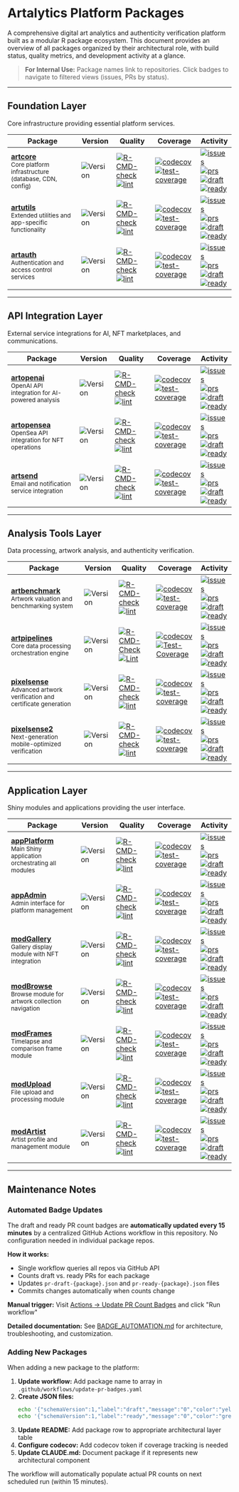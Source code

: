 
# Artalytics Platform Packages

A comprehensive digital art analytics and authenticity verification platform built as a modular R package ecosystem. This document provides an overview of all packages organized by their architectural role, with build status, quality metrics, and development activity at a glance.

> **For Internal Use:** Package names link to repositories. Click badges to navigate to filtered views (issues, PRs by status).

---

## Foundation Layer
Core infrastructure providing essential platform services.

| Package | Version | Quality | Coverage | Activity |
|---------|---------|---------|----------|----------|
| [**artcore**](https://github.com/artalytics/artcore)<br><sub>Core platform infrastructure (database, CDN, config)</sub> | ![Version](https://img.shields.io/github/r-package/v/artalytics/build-info?filename=package%2Fartcore%2FDESCRIPTION&style=flat&color=%231c98e3) | [![R-CMD-check](https://github.com/artalytics/artcore/actions/workflows/R-CMD-check.yaml/badge.svg?branch=main)](https://github.com/artalytics/artcore/actions/workflows/R-CMD-check.yaml)<br>[![lint](https://github.com/artalytics/artcore/actions/workflows/lint.yaml/badge.svg?branch=main)](https://github.com/artalytics/artcore/actions/workflows/lint.yaml) | [![codecov](https://codecov.io/gh/artalytics/artcore/branch/main/graph/badge.svg?token=HF1p0JBps7)](https://codecov.io/gh/artalytics/artcore)<br>[![test-coverage](https://github.com/artalytics/artcore/actions/workflows/test-coverage.yaml/badge.svg?branch=main)](https://github.com/artalytics/artcore/actions/workflows/test-coverage.yaml) | [![issues](https://img.shields.io/github/issues/artalytics/artcore)](https://github.com/artalytics/artcore/issues)<br>[![prs](https://img.shields.io/github/issues-pr/artalytics/artcore)](https://github.com/artalytics/artcore/pulls)<br>[![draft](https://img.shields.io/endpoint?url=https://raw.githubusercontent.com/artalytics/build-info/main/pr-draft-artcore.json)](https://github.com/artalytics/artcore/pulls?q=is:pr+is:open+draft:true)<br>[![ready](https://img.shields.io/endpoint?url=https://raw.githubusercontent.com/artalytics/build-info/main/pr-ready-artcore.json)](https://github.com/artalytics/artcore/pulls?q=is:pr+is:open+draft:false) |
| [**artutils**](https://github.com/artalytics/artutils)<br><sub>Extended utilities and app-specific functionality</sub> | ![Version](https://img.shields.io/github/r-package/v/artalytics/build-info?filename=package%2Fartutils%2FDESCRIPTION&style=flat&color=%231c98e3) | [![R-CMD-check](https://github.com/artalytics/artutils/actions/workflows/R-CMD-check.yaml/badge.svg?branch=main)](https://github.com/artalytics/artutils/actions/workflows/R-CMD-check.yaml)<br>[![lint](https://github.com/artalytics/artutils/actions/workflows/lint.yaml/badge.svg?branch=main)](https://github.com/artalytics/artutils/actions/workflows/lint.yaml) | [![codecov](https://codecov.io/gh/artalytics/artutils/graph/badge.svg?token=ZCQDWHDIMN)](https://codecov.io/gh/artalytics/artutils)<br>[![test-coverage](https://github.com/artalytics/artutils/actions/workflows/test-coverage.yaml/badge.svg?branch=main)](https://github.com/artalytics/artutils/actions/workflows/test-coverage.yaml) | [![issues](https://img.shields.io/github/issues/artalytics/artutils)](https://github.com/artalytics/artutils/issues)<br>[![prs](https://img.shields.io/github/issues-pr/artalytics/artutils)](https://github.com/artalytics/artutils/pulls)<br>[![draft](https://img.shields.io/endpoint?url=https://raw.githubusercontent.com/artalytics/build-info/main/pr-draft-artutils.json)](https://github.com/artalytics/artutils/pulls?q=is:pr+is:open+draft:true)<br>[![ready](https://img.shields.io/endpoint?url=https://raw.githubusercontent.com/artalytics/build-info/main/pr-ready-artutils.json)](https://github.com/artalytics/artutils/pulls?q=is:pr+is:open+draft:false) |
| [**artauth**](https://github.com/artalytics/artauth)<br><sub>Authentication and access control services</sub> | ![Version](https://img.shields.io/github/r-package/v/artalytics/build-info?filename=package%2Fartauth%2FDESCRIPTION&style=flat&color=%231c98e3) | [![R-CMD-check](https://github.com/artalytics/artauth/actions/workflows/R-CMD-check.yaml/badge.svg?branch=main)](https://github.com/artalytics/artauth/actions/workflows/R-CMD-check.yaml)<br>[![lint](https://github.com/artalytics/artauth/actions/workflows/lint.yaml/badge.svg?branch=main)](https://github.com/artalytics/artauth/actions/workflows/lint.yaml) | [![codecov](https://codecov.io/gh/artalytics/artauth/branch/main/graph/badge.svg)](https://codecov.io/gh/artalytics/artauth)<br>[![test-coverage](https://github.com/artalytics/artauth/actions/workflows/test-coverage.yaml/badge.svg?branch=main)](https://github.com/artalytics/artauth/actions/workflows/test-coverage.yaml) | [![issues](https://img.shields.io/github/issues/artalytics/artauth)](https://github.com/artalytics/artauth/issues)<br>[![prs](https://img.shields.io/github/issues-pr/artalytics/artauth)](https://github.com/artalytics/artauth/pulls)<br>[![draft](https://img.shields.io/endpoint?url=https://raw.githubusercontent.com/artalytics/build-info/main/pr-draft-artauth.json)](https://github.com/artalytics/artauth/pulls?q=is:pr+is:open+draft:true)<br>[![ready](https://img.shields.io/endpoint?url=https://raw.githubusercontent.com/artalytics/build-info/main/pr-ready-artauth.json)](https://github.com/artalytics/artauth/pulls?q=is:pr+is:open+draft:false) |

---

## API Integration Layer
External service integrations for AI, NFT marketplaces, and communications.

| Package | Version | Quality | Coverage | Activity |
|---------|---------|---------|----------|----------|
| [**artopenai**](https://github.com/artalytics/artopenai)<br><sub>OpenAI API integration for AI-powered analysis</sub> | ![Version](https://img.shields.io/github/r-package/v/artalytics/build-info?filename=package%2Fartopenai%2FDESCRIPTION&style=flat&color=%231c98e3) | [![R-CMD-check](https://github.com/artalytics/artopenai/actions/workflows/R-CMD-check.yaml/badge.svg?branch=main)](https://github.com/artalytics/artopenai/actions/workflows/R-CMD-check.yaml)<br>[![lint](https://github.com/artalytics/artopenai/actions/workflows/lint.yaml/badge.svg?branch=main)](https://github.com/artalytics/artopenai/actions/workflows/lint.yaml) | [![codecov](https://codecov.io/gh/artalytics/artopenai/graph/badge.svg?token=0O0YP9D4BZ)](https://codecov.io/gh/artalytics/artopenai)<br>[![test-coverage](https://github.com/artalytics/artopenai/actions/workflows/test-coverage.yaml/badge.svg?branch=main)](https://github.com/artalytics/artopenai/actions/workflows/test-coverage.yaml) | [![issues](https://img.shields.io/github/issues/artalytics/artopenai)](https://github.com/artalytics/artopenai/issues)<br>[![prs](https://img.shields.io/github/issues-pr/artalytics/artopenai)](https://github.com/artalytics/artopenai/pulls)<br>[![draft](https://img.shields.io/endpoint?url=https://raw.githubusercontent.com/artalytics/build-info/main/pr-draft-artopenai.json)](https://github.com/artalytics/artopenai/pulls?q=is:pr+is:open+draft:true)<br>[![ready](https://img.shields.io/endpoint?url=https://raw.githubusercontent.com/artalytics/build-info/main/pr-ready-artopenai.json)](https://github.com/artalytics/artopenai/pulls?q=is:pr+is:open+draft:false) |
| [**artopensea**](https://github.com/artalytics/artopensea)<br><sub>OpenSea API integration for NFT operations</sub> | ![Version](https://img.shields.io/github/r-package/v/artalytics/build-info?filename=package%2Fartopensea%2FDESCRIPTION&style=flat&color=%231c98e3) | [![R-CMD-check](https://github.com/artalytics/artopensea/actions/workflows/R-CMD-check.yaml/badge.svg?branch=main)](https://github.com/artalytics/artopensea/actions/workflows/R-CMD-check.yaml)<br>[![lint](https://github.com/artalytics/artopensea/actions/workflows/lint.yaml/badge.svg?branch=main)](https://github.com/artalytics/artopensea/actions/workflows/lint.yaml) | [![codecov](https://codecov.io/gh/artalytics/artopensea/graph/badge.svg?token=DPNHUH5JQ8)](https://codecov.io/gh/artalytics/artopensea)<br>[![test-coverage](https://github.com/artalytics/artopensea/actions/workflows/test-coverage.yaml/badge.svg?branch=main)](https://github.com/artalytics/artopensea/actions/workflows/test-coverage.yaml) | [![issues](https://img.shields.io/github/issues/artalytics/artopensea)](https://github.com/artalytics/artopensea/issues)<br>[![prs](https://img.shields.io/github/issues-pr/artalytics/artopensea)](https://github.com/artalytics/artopensea/pulls)<br>[![draft](https://img.shields.io/endpoint?url=https://raw.githubusercontent.com/artalytics/build-info/main/pr-draft-artopensea.json)](https://github.com/artalytics/artopensea/pulls?q=is:pr+is:open+draft:true)<br>[![ready](https://img.shields.io/endpoint?url=https://raw.githubusercontent.com/artalytics/build-info/main/pr-ready-artopensea.json)](https://github.com/artalytics/artopensea/pulls?q=is:pr+is:open+draft:false) |
| [**artsend**](https://github.com/artalytics/artsend)<br><sub>Email and notification service integration</sub> | ![Version](https://img.shields.io/github/r-package/v/artalytics/build-info?filename=package%2Fartsend%2FDESCRIPTION&style=flat&color=%231c98e3) | [![R-CMD-check](https://github.com/artalytics/artsend/actions/workflows/R-CMD-check.yaml/badge.svg?branch=main)](https://github.com/artalytics/artsend/actions/workflows/R-CMD-check.yaml)<br>[![lint](https://github.com/artalytics/artsend/actions/workflows/lint.yaml/badge.svg?branch=main)](https://github.com/artalytics/artsend/actions/workflows/lint.yaml) | [![codecov](https://codecov.io/gh/artalytics/artsend/branch/main/graph/badge.svg)](https://codecov.io/gh/artalytics/artsend)<br>[![test-coverage](https://github.com/artalytics/artsend/actions/workflows/test-coverage.yaml/badge.svg?branch=main)](https://github.com/artalytics/artsend/actions/workflows/test-coverage.yaml) | [![issues](https://img.shields.io/github/issues/artalytics/artsend)](https://github.com/artalytics/artsend/issues)<br>[![prs](https://img.shields.io/github/issues-pr/artalytics/artsend)](https://github.com/artalytics/artsend/pulls)<br>[![draft](https://img.shields.io/endpoint?url=https://raw.githubusercontent.com/artalytics/build-info/main/pr-draft-artsend.json)](https://github.com/artalytics/artsend/pulls?q=is:pr+is:open+draft:true)<br>[![ready](https://img.shields.io/endpoint?url=https://raw.githubusercontent.com/artalytics/build-info/main/pr-ready-artsend.json)](https://github.com/artalytics/artsend/pulls?q=is:pr+is:open+draft:false) |

---

## Analysis Tools Layer
Data processing, artwork analysis, and authenticity verification.

| Package | Version | Quality | Coverage | Activity |
|---------|---------|---------|----------|----------|
| [**artbenchmark**](https://github.com/artalytics/artbenchmark)<br><sub>Artwork valuation and benchmarking system</sub> | ![Version](https://img.shields.io/github/r-package/v/artalytics/build-info?filename=package%2Fartbenchmark%2FDESCRIPTION&style=flat&color=%231c98e3) | [![R-CMD-check](https://github.com/artalytics/artbenchmark/actions/workflows/R-CMD-check.yaml/badge.svg?branch=main)](https://github.com/artalytics/artbenchmark/actions/workflows/R-CMD-check.yaml)<br>[![lint](https://github.com/artalytics/artbenchmark/actions/workflows/lint.yaml/badge.svg?branch=main)](https://github.com/artalytics/artbenchmark/actions/workflows/lint.yaml) | [![codecov](https://codecov.io/gh/artalytics/artbenchmark/graph/badge.svg?token=0XZH99QR8N)](https://codecov.io/gh/artalytics/artbenchmark)<br>[![test-coverage](https://github.com/artalytics/artbenchmark/actions/workflows/test-coverage.yaml/badge.svg?branch=main)](https://github.com/artalytics/artbenchmark/actions/workflows/test-coverage.yaml) | [![issues](https://img.shields.io/github/issues/artalytics/artbenchmark)](https://github.com/artalytics/artbenchmark/issues)<br>[![prs](https://img.shields.io/github/issues-pr/artalytics/artbenchmark)](https://github.com/artalytics/artbenchmark/pulls)<br>[![draft](https://img.shields.io/endpoint?url=https://raw.githubusercontent.com/artalytics/build-info/main/pr-draft-artbenchmark.json)](https://github.com/artalytics/artbenchmark/pulls?q=is:pr+is:open+draft:true)<br>[![ready](https://img.shields.io/endpoint?url=https://raw.githubusercontent.com/artalytics/build-info/main/pr-ready-artbenchmark.json)](https://github.com/artalytics/artbenchmark/pulls?q=is:pr+is:open+draft:false) |
| [**artpipelines**](https://github.com/artalytics/artpipelines)<br><sub>Core data processing orchestration engine</sub> | ![Version](https://img.shields.io/github/r-package/v/artalytics/build-info?filename=package%2Fartpipelines%2FDESCRIPTION&style=flat&color=%231c98e3) | [![R-CMD-Check](https://github.com/artalytics/artpipelines/actions/workflows/R-CMD-check.yaml/badge.svg?branch=main)](https://github.com/artalytics/artpipelines/actions/workflows/R-CMD-check.yaml)<br>[![Lint](https://github.com/artalytics/artpipelines/actions/workflows/lint.yaml/badge.svg?branch=main)](https://github.com/artalytics/artpipelines/actions/workflows/lint.yaml) | [![codecov](https://codecov.io/gh/artalytics/artpipelines/graph/badge.svg?token=2AXRIN2AZE)](https://codecov.io/gh/artalytics/artpipelines)<br>[![Test-Coverage](https://github.com/artalytics/artpipelines/actions/workflows/test-coverage.yaml/badge.svg?branch=main)](https://github.com/artalytics/artpipelines/actions/workflows/test-coverage.yaml) | [![issues](https://img.shields.io/github/issues/artalytics/artpipelines)](https://github.com/artalytics/artpipelines/issues)<br>[![prs](https://img.shields.io/github/issues-pr/artalytics/artpipelines)](https://github.com/artalytics/artpipelines/pulls)<br>[![draft](https://img.shields.io/endpoint?url=https://raw.githubusercontent.com/artalytics/build-info/main/pr-draft-artpipelines.json)](https://github.com/artalytics/artpipelines/pulls?q=is:pr+is:open+draft:true)<br>[![ready](https://img.shields.io/endpoint?url=https://raw.githubusercontent.com/artalytics/build-info/main/pr-ready-artpipelines.json)](https://github.com/artalytics/artpipelines/pulls?q=is:pr+is:open+draft:false) |
| [**pixelsense**](https://github.com/artalytics/pixelsense)<br><sub>Advanced artwork verification and certificate generation</sub> | ![Version](https://img.shields.io/github/r-package/v/artalytics/build-info?filename=package%2Fpixelsense%2FDESCRIPTION&style=flat&color=%231c98e3) | [![R-CMD-check](https://github.com/artalytics/pixelsense/actions/workflows/R-CMD-check.yaml/badge.svg)](https://github.com/artalytics/pixelsense/actions/workflows/R-CMD-check.yaml)<br>[![lint](https://github.com/artalytics/pixelsense/actions/workflows/lint.yaml/badge.svg?branch=main)](https://github.com/artalytics/pixelsense/actions/workflows/lint.yaml) | [![codecov](https://codecov.io/gh/artalytics/pixelsense/branch/main/graph/badge.svg?token=BNRMDR0N7A)](https://codecov.io/gh/artalytics/pixelsense)<br>[![test-coverage](https://github.com/artalytics/pixelsense/actions/workflows/test-coverage.yaml/badge.svg?branch=main)](https://github.com/artalytics/pixelsense/actions/workflows/test-coverage.yaml) | [![issues](https://img.shields.io/github/issues/artalytics/pixelsense)](https://github.com/artalytics/pixelsense/issues)<br>[![prs](https://img.shields.io/github/issues-pr/artalytics/pixelsense)](https://github.com/artalytics/pixelsense/pulls)<br>[![draft](https://img.shields.io/endpoint?url=https://raw.githubusercontent.com/artalytics/build-info/main/pr-draft-pixelsense.json)](https://github.com/artalytics/pixelsense/pulls?q=is:pr+is:open+draft:true)<br>[![ready](https://img.shields.io/endpoint?url=https://raw.githubusercontent.com/artalytics/build-info/main/pr-ready-pixelsense.json)](https://github.com/artalytics/pixelsense/pulls?q=is:pr+is:open+draft:false) |
| [**pixelsense2**](https://github.com/artalytics/pixelsense2)<br><sub>Next-generation mobile-optimized verification</sub> | ![Version](https://img.shields.io/github/r-package/v/artalytics/build-info?filename=package%2Fpixelsense2%2FDESCRIPTION&style=flat&color=%231c98e3) | [![R-CMD-check](https://github.com/artalytics/pixelsense2/actions/workflows/R-CMD-check.yaml/badge.svg)](https://github.com/artalytics/pixelsense2/actions/workflows/R-CMD-check.yaml)<br>[![lint](https://github.com/artalytics/pixelsense2/actions/workflows/lint.yaml/badge.svg?branch=main)](https://github.com/artalytics/pixelsense2/actions/workflows/lint.yaml) | [![codecov](https://codecov.io/gh/artalytics/pixelsense2/branch/main/graph/badge.svg?token=J8021225IR)](https://codecov.io/gh/artalytics/pixelsense2)<br>[![test-coverage](https://github.com/artalytics/pixelsense2/actions/workflows/test-coverage.yaml/badge.svg?branch=main)](https://github.com/artalytics/pixelsense2/actions/workflows/test-coverage.yaml) | [![issues](https://img.shields.io/github/issues/artalytics/pixelsense2)](https://github.com/artalytics/pixelsense2/issues)<br>[![prs](https://img.shields.io/github/issues-pr/artalytics/pixelsense2)](https://github.com/artalytics/pixelsense2/pulls)<br>[![draft](https://img.shields.io/endpoint?url=https://raw.githubusercontent.com/artalytics/build-info/main/pr-draft-pixelsense2.json)](https://github.com/artalytics/pixelsense2/pulls?q=is:pr+is:open+draft:true)<br>[![ready](https://img.shields.io/endpoint?url=https://raw.githubusercontent.com/artalytics/build-info/main/pr-ready-pixelsense2.json)](https://github.com/artalytics/pixelsense2/pulls?q=is:pr+is:open+draft:false) |

---

## Application Layer
Shiny modules and applications providing the user interface.

| Package | Version | Quality | Coverage | Activity |
|---------|---------|---------|----------|----------|
| [**appPlatform**](https://github.com/artalytics/appPlatform)<br><sub>Main Shiny application orchestrating all modules</sub> | ![Version](https://img.shields.io/github/r-package/v/artalytics/build-info?filename=package%2FappPlatform%2FDESCRIPTION&style=flat&color=%231c98e3) | [![R-CMD-check](https://github.com/artalytics/appPlatform/actions/workflows/R-CMD-check.yaml/badge.svg?branch=main)](https://github.com/artalytics/appPlatform/actions/workflows/R-CMD-check.yaml)<br>[![lint](https://github.com/artalytics/appPlatform/actions/workflows/lint.yaml/badge.svg?branch=main)](https://github.com/artalytics/appPlatform/actions/workflows/lint.yaml) | [![codecov](https://codecov.io/gh/artalytics/appPlatform/branch/main/graph/badge.svg)](https://codecov.io/gh/artalytics/appPlatform)<br>[![test-coverage](https://github.com/artalytics/appPlatform/actions/workflows/test-coverage.yaml/badge.svg?branch=main)](https://github.com/artalytics/appPlatform/actions/workflows/test-coverage.yaml) | [![issues](https://img.shields.io/github/issues/artalytics/appPlatform)](https://github.com/artalytics/appPlatform/issues)<br>[![prs](https://img.shields.io/github/issues-pr/artalytics/appPlatform)](https://github.com/artalytics/appPlatform/pulls)<br>[![draft](https://img.shields.io/endpoint?url=https://raw.githubusercontent.com/artalytics/build-info/main/pr-draft-appPlatform.json)](https://github.com/artalytics/appPlatform/pulls?q=is:pr+is:open+draft:true)<br>[![ready](https://img.shields.io/endpoint?url=https://raw.githubusercontent.com/artalytics/build-info/main/pr-ready-appPlatform.json)](https://github.com/artalytics/appPlatform/pulls?q=is:pr+is:open+draft:false) |
| [**appAdmin**](https://github.com/artalytics/appAdmin)<br><sub>Admin interface for platform management</sub> | ![Version](https://img.shields.io/github/r-package/v/artalytics/build-info?filename=package%2FappAdmin%2FDESCRIPTION&style=flat&color=%231c98e3) | [![R-CMD-check](https://github.com/artalytics/appAdmin/actions/workflows/R-CMD-check.yaml/badge.svg?branch=main)](https://github.com/artalytics/appAdmin/actions/workflows/R-CMD-check.yaml)<br>[![lint](https://github.com/artalytics/appAdmin/actions/workflows/lint.yaml/badge.svg?branch=main)](https://github.com/artalytics/appAdmin/actions/workflows/lint.yaml) | [![codecov](https://codecov.io/gh/artalytics/appAdmin/branch/main/graph/badge.svg)](https://codecov.io/gh/artalytics/appAdmin)<br>[![test-coverage](https://github.com/artalytics/appAdmin/actions/workflows/test-coverage.yaml/badge.svg?branch=main)](https://github.com/artalytics/appAdmin/actions/workflows/test-coverage.yaml) | [![issues](https://img.shields.io/github/issues/artalytics/appAdmin)](https://github.com/artalytics/appAdmin/issues)<br>[![prs](https://img.shields.io/github/issues-pr/artalytics/appAdmin)](https://github.com/artalytics/appAdmin/pulls)<br>[![draft](https://img.shields.io/endpoint?url=https://raw.githubusercontent.com/artalytics/build-info/main/pr-draft-appAdmin.json)](https://github.com/artalytics/appAdmin/pulls?q=is:pr+is:open+draft:true)<br>[![ready](https://img.shields.io/endpoint?url=https://raw.githubusercontent.com/artalytics/build-info/main/pr-ready-appAdmin.json)](https://github.com/artalytics/appAdmin/pulls?q=is:pr+is:open+draft:false) |
| [**modGallery**](https://github.com/artalytics/modGallery)<br><sub>Gallery display module with NFT integration</sub> | ![Version](https://img.shields.io/github/r-package/v/artalytics/build-info?filename=package%2FmodGallery%2FDESCRIPTION&style=flat&color=%231c98e3) | [![R-CMD-check](https://github.com/artalytics/modGallery/actions/workflows/R-CMD-check.yaml/badge.svg)](https://github.com/artalytics/modGallery/actions/workflows/R-CMD-check.yaml)<br>[![lint](https://github.com/artalytics/modGallery/actions/workflows/lint.yaml/badge.svg?branch=main)](https://github.com/artalytics/modGallery/actions/workflows/lint.yaml) | [![codecov](https://codecov.io/gh/artalytics/modGallery/branch/main/graph/badge.svg?token=FTABS070NS)](https://codecov.io/gh/artalytics/modGallery)<br>[![test-coverage](https://github.com/artalytics/modGallery/actions/workflows/test-coverage.yaml/badge.svg)](https://github.com/artalytics/modGallery/actions/workflows/test-coverage.yaml) | [![issues](https://img.shields.io/github/issues/artalytics/modGallery)](https://github.com/artalytics/modGallery/issues)<br>[![prs](https://img.shields.io/github/issues-pr/artalytics/modGallery)](https://github.com/artalytics/modGallery/pulls)<br>[![draft](https://img.shields.io/endpoint?url=https://raw.githubusercontent.com/artalytics/build-info/main/pr-draft-modGallery.json)](https://github.com/artalytics/modGallery/pulls?q=is:pr+is:open+draft:true)<br>[![ready](https://img.shields.io/endpoint?url=https://raw.githubusercontent.com/artalytics/build-info/main/pr-ready-modGallery.json)](https://github.com/artalytics/modGallery/pulls?q=is:pr+is:open+draft:false) |
| [**modBrowse**](https://github.com/artalytics/modBrowse)<br><sub>Browse module for artwork collection navigation</sub> | ![Version](https://img.shields.io/github/r-package/v/artalytics/build-info?filename=package%2FmodBrowse%2FDESCRIPTION&style=flat&color=%231c98e3) | [![R-CMD-check](https://github.com/artalytics/modBrowse/actions/workflows/R-CMD-check.yaml/badge.svg?branch=main)](https://github.com/artalytics/modBrowse/actions/workflows/R-CMD-check.yaml)<br>[![lint](https://github.com/artalytics/modBrowse/actions/workflows/lint.yaml/badge.svg?branch=main)](https://github.com/artalytics/modBrowse/actions/workflows/lint.yaml) | [![codecov](https://codecov.io/gh/artalytics/modBrowse/branch/main/graph/badge.svg?token=4LJY81YPAI)](https://codecov.io/gh/artalytics/modBrowse)<br>[![test-coverage](https://github.com/artalytics/modBrowse/actions/workflows/test-coverage.yaml/badge.svg)](https://github.com/artalytics/modBrowse/actions/workflows/test-coverage.yaml) | [![issues](https://img.shields.io/github/issues/artalytics/modBrowse)](https://github.com/artalytics/modBrowse/issues)<br>[![prs](https://img.shields.io/github/issues-pr/artalytics/modBrowse)](https://github.com/artalytics/modBrowse/pulls)<br>[![draft](https://img.shields.io/endpoint?url=https://raw.githubusercontent.com/artalytics/build-info/main/pr-draft-modBrowse.json)](https://github.com/artalytics/modBrowse/pulls?q=is:pr+is:open+draft:true)<br>[![ready](https://img.shields.io/endpoint?url=https://raw.githubusercontent.com/artalytics/build-info/main/pr-ready-modBrowse.json)](https://github.com/artalytics/modBrowse/pulls?q=is:pr+is:open+draft:false) |
| [**modFrames**](https://github.com/artalytics/modFrames)<br><sub>Timelapse and comparison frame module</sub> | ![Version](https://img.shields.io/github/r-package/v/artalytics/build-info?filename=package%2FmodFrames%2FDESCRIPTION&style=flat&color=%231c98e3) | [![R-CMD-check](https://github.com/artalytics/modFrames/actions/workflows/R-CMD-check.yaml/badge.svg)](https://github.com/artalytics/modFrames/actions/workflows/R-CMD-check.yaml)<br>[![lint](https://github.com/artalytics/modFrames/actions/workflows/lint.yaml/badge.svg)](https://github.com/artalytics/modFrames/actions/workflows/lint.yaml) | [![codecov](https://codecov.io/gh/artalytics/modFrames/branch/main/graph/badge.svg?token=CBHQUA822Y)](https://codecov.io/gh/artalytics/modFrames)<br>[![test-coverage](https://github.com/artalytics/modFrames/actions/workflows/test-coverage.yaml/badge.svg)](https://github.com/artalytics/modFrames/actions/workflows/test-coverage.yaml) | [![issues](https://img.shields.io/github/issues/artalytics/modFrames)](https://github.com/artalytics/modFrames/issues)<br>[![prs](https://img.shields.io/github/issues-pr/artalytics/modFrames)](https://github.com/artalytics/modFrames/pulls)<br>[![draft](https://img.shields.io/endpoint?url=https://raw.githubusercontent.com/artalytics/build-info/main/pr-draft-modFrames.json)](https://github.com/artalytics/modFrames/pulls?q=is:pr+is:open+draft:true)<br>[![ready](https://img.shields.io/endpoint?url=https://raw.githubusercontent.com/artalytics/build-info/main/pr-ready-modFrames.json)](https://github.com/artalytics/modFrames/pulls?q=is:pr+is:open+draft:false) |
| [**modUpload**](https://github.com/artalytics/modUpload)<br><sub>File upload and processing module</sub> | ![Version](https://img.shields.io/github/r-package/v/artalytics/build-info?filename=package%2FmodUpload%2FDESCRIPTION&style=flat&color=%231c98e3) | [![R-CMD-check](https://github.com/artalytics/modUpload/actions/workflows/R-CMD-check.yaml/badge.svg)](https://github.com/artalytics/modUpload/actions/workflows/R-CMD-check.yaml)<br>[![lint](https://github.com/artalytics/modUpload/actions/workflows/lint.yaml/badge.svg)](https://github.com/artalytics/modUpload/actions/workflows/lint.yaml) | [![codecov](https://codecov.io/gh/artalytics/modUpload/branch/main/graph/badge.svg?token=32BHCIIZRT)](https://codecov.io/gh/artalytics/modUpload)<br>[![test-coverage](https://github.com/artalytics/modUpload/actions/workflows/test-coverage.yaml/badge.svg)](https://github.com/artalytics/modUpload/actions/workflows/test-coverage.yaml) | [![issues](https://img.shields.io/github/issues/artalytics/modUpload)](https://github.com/artalytics/modUpload/issues)<br>[![prs](https://img.shields.io/github/issues-pr/artalytics/modUpload)](https://github.com/artalytics/modUpload/pulls)<br>[![draft](https://img.shields.io/endpoint?url=https://raw.githubusercontent.com/artalytics/build-info/main/pr-draft-modUpload.json)](https://github.com/artalytics/modUpload/pulls?q=is:pr+is:open+draft:true)<br>[![ready](https://img.shields.io/endpoint?url=https://raw.githubusercontent.com/artalytics/build-info/main/pr-ready-modUpload.json)](https://github.com/artalytics/modUpload/pulls?q=is:pr+is:open+draft:false) |
| [**modArtist**](https://github.com/artalytics/modArtist)<br><sub>Artist profile and management module</sub> | ![Version](https://img.shields.io/github/r-package/v/artalytics/build-info?filename=package%2FmodArtist%2FDESCRIPTION&style=flat&color=%231c98e3) | [![R-CMD-check](https://github.com/artalytics/modArtist/actions/workflows/R-CMD-check.yaml/badge.svg?branch=main)](https://github.com/artalytics/modArtist/actions/workflows/R-CMD-check.yaml)<br>[![lint](https://github.com/artalytics/modArtist/actions/workflows/lint.yaml/badge.svg?branch=main)](https://github.com/artalytics/modArtist/actions/workflows/lint.yaml) | [![codecov](https://codecov.io/gh/artalytics/modArtist/branch/main/graph/badge.svg)](https://codecov.io/gh/artalytics/modArtist)<br>[![test-coverage](https://github.com/artalytics/modArtist/actions/workflows/test-coverage.yaml/badge.svg?branch=main)](https://github.com/artalytics/modArtist/actions/workflows/test-coverage.yaml) | [![issues](https://img.shields.io/github/issues/artalytics/modArtist)](https://github.com/artalytics/modArtist/issues)<br>[![prs](https://img.shields.io/github/issues-pr/artalytics/modArtist)](https://github.com/artalytics/modArtist/pulls)<br>[![draft](https://img.shields.io/endpoint?url=https://raw.githubusercontent.com/artalytics/build-info/main/pr-draft-modArtist.json)](https://github.com/artalytics/modArtist/pulls?q=is:pr+is:open+draft:true)<br>[![ready](https://img.shields.io/endpoint?url=https://raw.githubusercontent.com/artalytics/build-info/main/pr-ready-modArtist.json)](https://github.com/artalytics/modArtist/pulls?q=is:pr+is:open+draft:false) |

---

## Maintenance Notes

### Automated Badge Updates

The draft and ready PR count badges are **automatically updated every 15 minutes** by a centralized GitHub Actions workflow in this repository. No configuration needed in individual package repos.

**How it works:**
- Single workflow queries all repos via GitHub API
- Counts draft vs. ready PRs for each package
- Updates `pr-draft-{package}.json` and `pr-ready-{package}.json` files
- Commits changes automatically when counts change

**Manual trigger:** Visit [Actions → Update PR Count Badges](https://github.com/artalytics/build-info/actions/workflows/update-pr-badges.yaml) and click "Run workflow"

**Detailed documentation:** See [BADGE_AUTOMATION.md](./BADGE_AUTOMATION.md) for architecture, troubleshooting, and customization.

### Adding New Packages

When adding a new package to the platform:

1. **Update workflow:** Add package name to array in `.github/workflows/update-pr-badges.yaml`
2. **Create JSON files:**
   ```bash
   echo '{"schemaVersion":1,"label":"draft","message":"0","color":"yellow"}' > pr-draft-{package}.json
   echo '{"schemaVersion":1,"label":"ready","message":"0","color":"green"}' > pr-ready-{package}.json
   ```
3. **Update README:** Add package row to appropriate architectural layer table
4. **Configure codecov:** Add codecov token if coverage tracking is needed
5. **Update CLAUDE.md:** Document package if it represents new architectural component

The workflow will automatically populate actual PR counts on next scheduled run (within 15 minutes).
